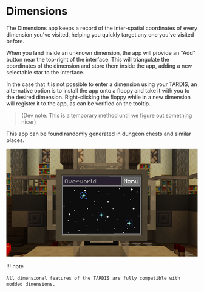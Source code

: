# Dimensions

The Dimensions app keeps a record of the inter-spatial coordinates of every dimension you've visited,
helping you quickly target any one you've visited before.

When you land inside an unknown dimension, the app will provide an "Add" button near the top-right of the interface.
This will triangulate the coordinates of the dimension and store them inside the app, 
adding a new selectable star to the interface.

In the case that it is not possible to enter a dimension using your TARDIS, 
an alternative option is to install the app onto a floppy and take it with you to the desired dimension.
Right-clicking the floppy while in a new dimension will register it to the app, as can be verified on the tooltip.

> (Dev note: This is a temporary method until we figure out something nicer)

This app can be found randomly generated in dungeon chests and similar places.

![Dimensions App](../img/dimensions_app.png)

!!! note

    All dimensional features of the TARDIS are fully compatible with modded dimensions.